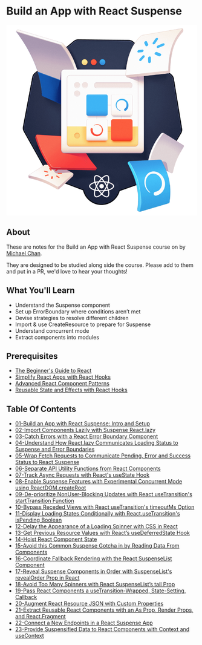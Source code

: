 # Build an App with React Suspense

![course cover](assets/React_Suspense_Course_Cover.png)

## About

These are notes for the Build an App with React Suspense course on by [Michael Chan](https://egghead.io/instructors/michael-chan).

They are designed to be studied along side the course. Please add to them and put in a PR, we'd love to hear your thoughts!

## What You'll Learn

- Understand the Suspense component
- Set up ErrorBoundary where conditions aren’t met
- Devise strategies to resolve different children
- Import & use CreateResource to prepare for Suspense
- Understand concurrent mode
- Extract components into modules

## Prerequisites

- [The Beginner's Guide to React](https://egghead.io/courses/the-beginner-s-guide-to-react)
- [Simplify React Apps with React Hooks](https://egghead.io/courses/simplify-react-apps-with-react-hooks)
- [Advanced React Component Patterns](https://egghead.io/courses/advanced-react-component-patterns)
- [Reusable State and Effects with React Hooks](https://egghead.io/courses/reusable-state-and-effects-with-react-hooks)
  
## Table Of Contents

- [01-Build an App with React Suspense: Intro and Setup](01-build-an-app-with-react-suspense-intro-and-setup.md)
- [02-Import Components Lazily with Suspense React.lazy](02-import-components-lazily-with-suspense-react.lazy.md)
- [03-Catch Errors with a React Error Boundary Component](03-catch-errors-with-a-react-error-boundary-component.md)
- [04-Understand How React.lazy Communicates Loading Status to Suspense and Error Boundaries](04-understand-how-react.lazy-communicates-loading-status-to-suspense-and-error-boundaries.md)
- [05-Wrap Fetch Requests to Communicate Pending, Error and Success Status to React Suspense](05-wrap-fetch-requests-to-communicate-pending-error-and-success-status-to-suspense-and-error-boundaries.md)
- [06-Separate API Utility Functions from React Components](06-separate-api-utility-functions-from-react-components.md)
- [07-Track Async Requests with React's useState Hook](07-track-async-requests-with-react-useState-hook.md)
- [08-Enable Suspense Features with Experimental Concurrent Mode using ReactDOM.createRoot](08-enable-suspense-features-with-experimental-concurrent-mode-using-reactDOM.createRoot.md)
- [09-De-prioritize NonUser-Blocking Updates with React useTransition's startTransition Function](09-de-prioritize-nonUser-blocking-updates-with-react-useTranstition-startTransition-function.md)
- [10-Bypass Receded Views with React useTransition's timeoutMs Option](10-bypass-receded-views-with-react-useTransition-timeoutMs-option.md)
- [11-Display Loading States Conditionally with React.useTransition's isPending Boolean](11-display-loading-states-conditionally-with-react-useTransition-isPending-boolean.md)
- [12-Delay the Appearance of a Loading Spinner with CSS in React](12-delay-the-appearance-of-a-loading-spinner-with-css-in-react.md)
- [13-Get Previous Resource Values with React’s useDeferredState Hook](13-get-previous-resource-values-with-react-useDeferredState-hook.md)
- [14-Hoist React Component State](14-hoist-react-component-state.md)
- [15-Avoid this Common Suspense Gotcha in by Reading Data From Components](15-avoid-this-common-suspense-gotcha-in-by-reading-data-from-components.md)
- [16-Coordinate Fallback Rendering with the React SuspenseList Component](16-coordinate-fallback-rendering-with-the-react-suspenseList-component.md)
- [17-Reveal Suspense Components in Order with SuspenseList's revealOrder Prop in React](17-reveal-suspense-components-in-order-with-suspenseList-component.md)
- [18-Avoid Too Many Spinners with React SuspenseList’s tail Prop](18-avoid-too-many-spinners-with-react-suspenseList-tail-prop.md)
- [19-Pass React Components a useTransition-Wrapped, State-Setting, Callback](19-pass-react-components-a-useTransition-wrapped-state-stetting-callback.md)
- [20-Augment React Resource JSON with Custom Properties](20-augment-react-resource-json-with-custom-properties.md)
- [21-Extract Reusable React Components with an As Prop, Render Props, and React.Fragment](21-extract-reusable-react-components-with-an-As-prop-render-props-and-react.fragment.md)
- [22-Connect a New Endpoints in a React Suspense App](22-connect-new-endpoints-in-a-react-suspense-app.md)
- [23-Provide Suspensified Data to React Components with Context and useContext](23-provide-suspensified-data-to-react-components-with-context-and-useContext.md)
